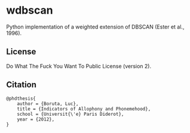 wdbscan
=======

Python implementation of a weighted extension of DBSCAN (Ester et al., 1996).

## License

Do What The Fuck You Want To Public License (version 2).

## Citation

    @phdthesis{
        author = {Boruta, Luc},
        title = {Indicators of Allophony and Phonemehood},
        school = {Universit{\'e} Paris Diderot},
        year = {2012},
    }